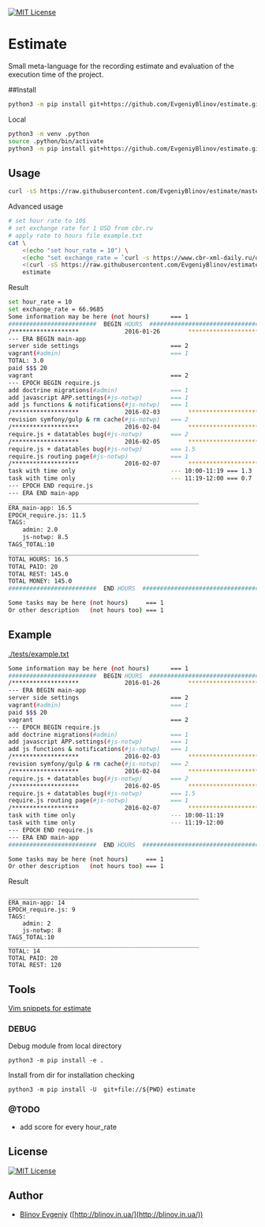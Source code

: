 [![MIT License][license-image]][license-url]

# Estimate

Small meta-language for the recording estimate and evaluation of the execution time of the project.

##Install

```sh
python3 -m pip install git+https://github.com/EvgeniyBlinov/estimate.git
```

Local

```sh
python3 -m venv .python
source .python/bin/activate
python3 -m pip install git+https://github.com/EvgeniyBlinov/estimate.git
```

## Usage 

```sh
curl -sS https://raw.githubusercontent.com/EvgeniyBlinov/estimate/master/example.txt |estimate
```

Advanced usage

```sh
# set hour rate to 10$
# set exchange rate for 1 USD from cbr.ru
# apply rate to hours file example.txt
cat \
    <(echo "set hour_rate = 10") \
    <(echo "set exchange_rate = `curl -s https://www.cbr-xml-daily.ru/daily_json.js|jq .Valute.USD.Value`") \
    <(curl -sS https://raw.githubusercontent.com/EvgeniyBlinov/estimate/master/tests/example.txt) |
    estimate
```

Result

```sh
set hour_rate = 10
set exchange_rate = 66.9685
Some information may be here (not hours)      === 1
#########################  BEGIN HOURS  ########################################
/*******************             2016-01-26        ****************************/
--- ERA BEGIN main-app
server side settings                          === 2
vagrant(#admin)                               === 1
TOTAL: 3.0
paid $$$ 20
vagrant                                       === 2
--- EPOCH BEGIN require.js
add doctrine migrations(#admin)               === 1
add javascript APP.settings(#js-notwp)        === 1
add js functions & notifications(#js-notwp)   === 1
/*******************             2016-02-03        ****************************/
revision symfony/gulp & rm cache(#js-notwp)   === 2
/*******************             2016-02-04        ****************************/
require.js + datatables bug(#js-notwp)        === 2
/*******************             2016-02-05        ****************************/
require.js + datatables bug(#js-notwp)        === 1.5
require.js routing page(#js-notwp)            === 1
/*******************             2016-02-07        ****************************/
task with time only                           --- 10:00-11:19 === 1.3
task with time only                           --- 11:19-12:00 === 0.7
--- EPOCH END require.js
--- ERA END main-app
______________________________________________________
ERA_main-app: 16.5
EPOCH_require.js: 11.5
TAGS:
    admin: 2.0
    js-notwp: 8.5
TAGS_TOTAL:10
______________________________________________________
TOTAL HOURS: 16.5
TOTAL PAID: 20
TOTAL REST: 145.0
TOTAL MONEY: 145.0
#########################  END HOURS  ##########################################

Some tasks may be here (not hours)     === 1
Or other description   (not hours too) === 1
```

## Example

[./tests/example.txt](./tests/example.txt)

```sh
Some information may be here (not hours)      === 1
#########################  BEGIN HOURS  ########################################
/*******************             2016-01-26        ****************************/
--- ERA BEGIN main-app
server side settings                          === 2
vagrant(#admin)                               === 1
paid $$$ 20
vagrant                                       === 2
--- EPOCH BEGIN require.js
add doctrine migrations(#admin)               === 1
add javascript APP.settings(#js-notwp)        === 1
add js functions & notifications(#js-notwp)   === 1
/*******************             2016-02-03        ****************************/
revision symfony/gulp & rm cache(#js-notwp)   === 2
/*******************             2016-02-04        ****************************/
require.js + datatables bug(#js-notwp)        === 2
/*******************             2016-02-05        ****************************/
require.js + datatables bug(#js-notwp)        === 1.5
require.js routing page(#js-notwp)            === 1
/*******************             2016-02-07        ****************************/
task with time only                           --- 10:00-11:19
task with time only                           --- 11:19-12:00
--- EPOCH END require.js
--- ERA END main-app
#########################  END HOURS  ##########################################

Some tasks may be here (not hours)     === 1
Or other description   (not hours too) === 1
```

Result

```
______________________________________________________
ERA_main-app: 14
EPOCH_require.js: 9
TAGS:
    admin: 2
    js-notwp: 8
TAGS_TOTAL:10
______________________________________________________
TOTAL: 14
TOTAL PAID: 20
TOTAL REST: 120
```

## Tools

[Vim snippets for estimate](https://github.com/EvgeniyBlinov/vim/blob/master/snippets/_.snippets)

### DEBUG

Debug module from local directory

```
python3 -m pip install -e .
```

Install from dir for installation checking

```
python3 -m pip install -U  git+file://${PWD} estimate
```


### @TODO

- add score for every hour_rate

## License

[![MIT License][license-image]][license-url]

## Author

- [Blinov Evgeniy](mailto:evgeniy_blinov@mail.ru) ([http://blinov.in.ua/](http://blinov.in.ua/))

[license-image]: http://img.shields.io/badge/license-MIT-blue.svg?style=flat
[license-url]: LICENSE
